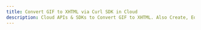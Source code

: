 ---title: Convert GIF to XHTML via Curl SDK in Clouddescription: Cloud APIs & SDKs to Convert GIF to XHTML. Also Create, Edit & Render Microsoft Word & OpenOffice documents in the Cloud.---